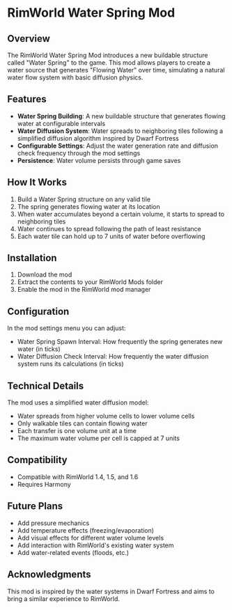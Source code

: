 # RimWorld Water Spring Mod

## Overview
The RimWorld Water Spring Mod introduces a new buildable structure called "Water Spring" to the game. This mod allows players to create a water source that generates "Flowing Water" over time, simulating a natural water flow system with basic diffusion physics.

## Features
- **Water Spring Building**: A new buildable structure that generates flowing water at configurable intervals
- **Water Diffusion System**: Water spreads to neighboring tiles following a simplified diffusion algorithm inspired by Dwarf Fortress
- **Configurable Settings**: Adjust the water generation rate and diffusion check frequency through the mod settings
- **Persistence**: Water volume persists through game saves

## How It Works
1. Build a Water Spring structure on any valid tile
2. The spring generates flowing water at its location
3. When water accumulates beyond a certain volume, it starts to spread to neighboring tiles
4. Water continues to spread following the path of least resistance
5. Each water tile can hold up to 7 units of water before overflowing

## Installation
1. Download the mod
2. Extract the contents to your RimWorld Mods folder
3. Enable the mod in the RimWorld mod manager

## Configuration
In the mod settings menu you can adjust:
- Water Spring Spawn Interval: How frequently the spring generates new water (in ticks)
- Water Diffusion Check Interval: How frequently the water diffusion system runs its calculations (in ticks)

## Technical Details
The mod uses a simplified water diffusion model:
- Water spreads from higher volume cells to lower volume cells
- Only walkable tiles can contain flowing water
- Each transfer is one volume unit at a time
- The maximum water volume per cell is capped at 7 units

## Compatibility
- Compatible with RimWorld 1.4, 1.5, and 1.6
- Requires Harmony

## Future Plans
- Add pressure mechanics
- Add temperature effects (freezing/evaporation)
- Add visual effects for different water volume levels
- Add interaction with RimWorld's existing water system
- Add water-related events (floods, etc.)

## Acknowledgments
This mod is inspired by the water systems in Dwarf Fortress and aims to bring a similar experience to RimWorld.